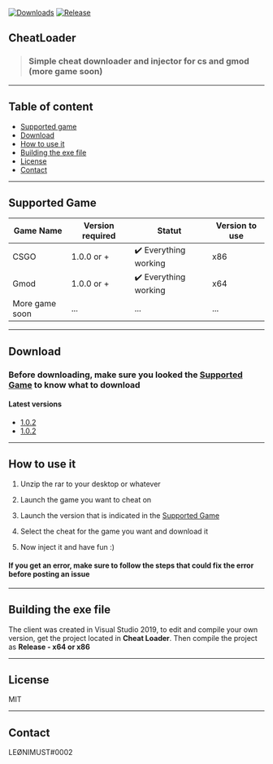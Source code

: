 [![Downloads](https://img.shields.io/github/downloads/LeonimusTTV/CheatLoader/total?color=%2303fc0f&logo=github&logoColor=%23fff&style=for-the-badge)](https://github.com/LeonimusTTV/CheatLoader/releases)
[![Release](https://img.shields.io/github/v/release/LeonimusTTV/CheatLoader?color=%2342aaf5&logo=github&logoColor=%23fff&style=for-the-badge)](https://github.com/LeonimusTTV/CheatLoader/releases)

## CheatLoader
> ### Simple cheat downloader and injector for cs and gmod (more game soon)

---
## Table of content

- [Supported game](https://github.com/LeonimusTTV/CheatLoader#Supported-game)
- [Download](https://github.com/LeonimusTTV/CheatLoader#Download)
- [How to use it](https://github.com/LeonimusTTV/CheatLoader#How-to-use-it)
- [Building the exe file](https://github.com/LeonimusTTV/CheatLoader#Building-the-exe-file)
- [License](https://github.com/LeonimusTTV/CheatLoader#License)
- [Contact](https://github.com/LeonimusTTV/CheatLoader#Contact)

---

## Supported Game

| Game Name | Version required | Statut  | Version to use
| ---- | ---- | ---- | ---- |
| CSGO |  1.0.0 or + | :heavy_check_mark: Everything working | x86 |
| Gmod | 1.0.0 or + | :heavy_check_mark: Everything working | x64 |
| More game soon | ... | ... | ... |

---

## Download

### Before downloading, make sure you looked the [Supported Game](https://github.com/LeonimusTTV/CheatLoader#Supported-game) to know what to download

#### Latest versions

- [1.0.2](https://github.com/LeonimusTTV/CheatLoader/releases/tag/V1.0.3)
- [1.0.2](https://github.com/LeonimusTTV/CheatLoader/releases/tag/V1.0.2)

---

## How to use it

1. Unzip the rar to your desktop or whatever

2. Launch the game you want to cheat on

3. Launch the version that is indicated in the [Supported Game](https://github.com/LeonimusTTV/CheatLoader#Supported-game) 

4. Select the cheat for the game you want and download it

5. Now inject it and have fun :) 

#### If you get an error, make sure to follow the steps that could fix the error before posting an issue

---

## Building the exe file

The client was created in Visual Studio 2019, to edit and compile your own version, get the project located in **Cheat Loader**.
Then compile the project as **Release - x64 or x86**

---

## License

MIT

---

## Contact

LEØNIMUST#0002
